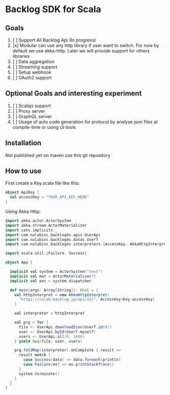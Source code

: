 
# Backlog SDK for Scala

## Goals

1. [ ] Support All Backlog Api (In progress)
2. [x] Modular can use any http library if user want to switch.
       For now by default we use akka-http.
       Later we will provide support for others libraries
3. [ ] Data aggregation
4. [ ] Streaming support
5. [ ] Setup webhook
6. [ ] OAuth2 support

## Optional Goals and interesting experiment

1. [ ] Scalajs support
2. [ ] Proxy server
3. [ ] GraphQL server
4. [ ] Usage of auto code generation for protocol by analyse json files at compile-time or using cli tools

## Installation

Not published yet on maven use this git repository

## How to use

First create a Key.scala file like this:
```scala
object ApiKey {
  val accessKey = "YOUR_API_KEY_HERE"
}
```

Using Akka Http:

```scala
import akka.actor.ActorSystem
import akka.stream.ActorMaterializer
import cats.implicits._
import com.nulabinc.backlog4s.apis.UserApi
import com.nulabinc.backlog4s.datas.UserT
import com.nulabinc.backlog4s.interpreters.{AccessKey, AkkaHttpInterpret}

import scala.util.{Failure, Success}

object App {

  implicit val system = ActorSystem("test")
  implicit val mat = ActorMaterializer()
  implicit val exc = system.dispatcher

  def main(args: Array[String]): Unit = {
    val httpInterpret = new AkkaHttpInterpret(
      "https://nulab.backlog.jp/api/v2/", AccessKey(Key.accessKey)
    )

    val interpreter = httpInterpret

    val prg = for {
      file <- UserApi.downloadIcon(UserT.id(0))
      user <- UserApi.byId(UserT.myself)
      users <- UserApi.all(0, 1000)
    } yield Seq(file, user, users)

    prg.foldMap(interpreter).onComplete { result =>
      result match {
        case Success(data) => data.foreach(println)
        case Failure(ex) => ex.printStackTrace()
      }
      system.terminate()
    }
  }
}
```

